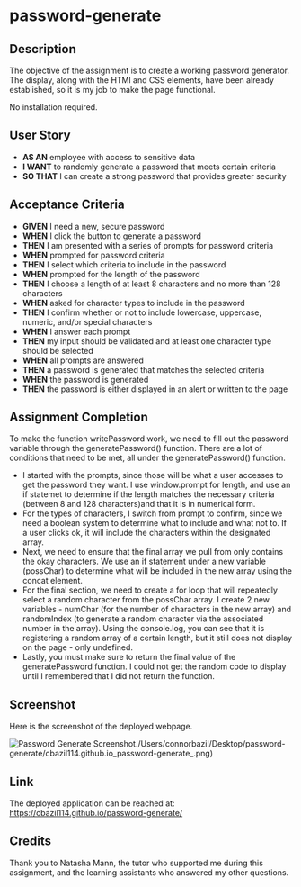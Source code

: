 # password-generate

## Description

The objective of the assignment is to create a working password generator. The display, along with the HTMl and CSS elements, have been already established, so it is my job to make the page functional. 

No installation required. 

## User Story

* **AS AN** employee with access to sensitive data
* **I WANT** to randomly generate a password that meets certain criteria
* **SO THAT** I can create a strong password that provides greater security


## Acceptance Criteria

* **GIVEN** I need a new, secure password
* **WHEN** I click the button to generate a password
* **THEN** I am presented with a series of prompts for password criteria
* **WHEN** prompted for password criteria
* **THEN** I select which criteria to include in the password
* **WHEN** prompted for the length of the password
* **THEN** I choose a length of at least 8 characters and no more than 128 characters
* **WHEN** asked for character types to include in the password
* **THEN** I confirm whether or not to include lowercase, uppercase, numeric, and/or special characters
* **WHEN** I answer each prompt
* **THEN** my input should be validated and at least one character type should be selected
* **WHEN** all prompts are answered
* **THEN** a password is generated that matches the selected criteria
* **WHEN** the password is generated
* **THEN** the password is either displayed in an alert or written to the page


## Assignment Completion

To make the function writePassword work, we need to fill out the password variable through the generatePassword() function. There are a lot of conditions that need to be met, all under the generatePassword() function.
* I started with the prompts, since those will be what a user accesses to get the password they want. I use window.prompt for length, and use an if statemet to determine if the length matches the necessary criteria (between 8 and 128 characters)and that it is in numerical form. 
* For the types of characters, I switch from prompt to confirm, since we need a boolean system to determine what to include and what not to. If a user clicks ok, it will include the characters within the designated array. 
* Next, we need to ensure that the final array we pull from only contains the okay characters. We use an if statement under a new variable (possChar) to determine what will be included in the new array using the concat element. 
* For the final section, we need to create a for loop that will repeatedly select a random character from the possChar array. I create 2 new variables - numChar (for the number of characters in the new array) and randomIndex (to generate a random character via the associated number in the array). Using the console.log, you can see that it is registering a random array of a certain length, but it still does not display on the page - only undefined. 
* Lastly, you must make sure to return the final value of the generatePassword function. I could not get the random code to display until I remembered that I did not return the function. 

## Screenshot

Here is the screenshot of the deployed webpage.

![Password Generate Screenshot]()./Users/connorbazil/Desktop/password-generate/cbazil114.github.io_password-generate_.png)

## Link

The deployed application can be reached at: https://cbazil114.github.io/password-generate/

## Credits

Thank you to Natasha Mann, the tutor who supported me during this assignment, and the learning assistants who answered my other questions. 